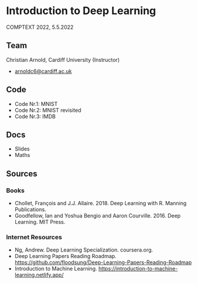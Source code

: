 Introduction to Deep Learning
====================================
COMPTEXT 2022, 5.5.2022


## Team 

Christian Arnold, Cardiff University (Instructor)
* <arnoldc6@cardiff.ac.uk>


## Code 
* Code Nr.1: MNIST
* Code Nr.2: MNIST revisited
* Code Nr.3: IMDB

## Docs 
* Slides 
* Maths

## Sources 

### Books
* Chollet, François and J.J. Allaire. 2018. Deep Learning with R. Manning Publications. 
* Goodfellow, Ian and Yoshua Bengio and Aaron Courville. 2016. Deep Learning. MIT Press.

### Internet Resources
* Ng, Andrew. Deep Learning Specialization. coursera.org.
* Deep Learning Papers Reading Roadmap. https://github.com/floodsung/Deep-Learning-Papers-Reading-Roadmap
* Introduction to Machine Learning. https://introduction-to-machine-learning.netlify.app/

